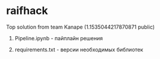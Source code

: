# raifhack
Top solution from team Kanape (1.1535044217870871 public)

1) Pipeline.ipynb - пайплайн решения

2) requirements.txt - версии необходимых библиотек
